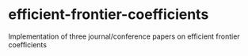 # efficient-frontier-coefficients
Implementation of three journal/conference papers on efficient frontier coefficients
